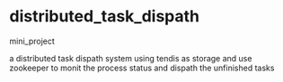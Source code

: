 # distributed_task_dispath
mini_project


a distributed task dispath system using tendis as storage and use zookeeper to monit the process status and dispath the unfinished tasks

